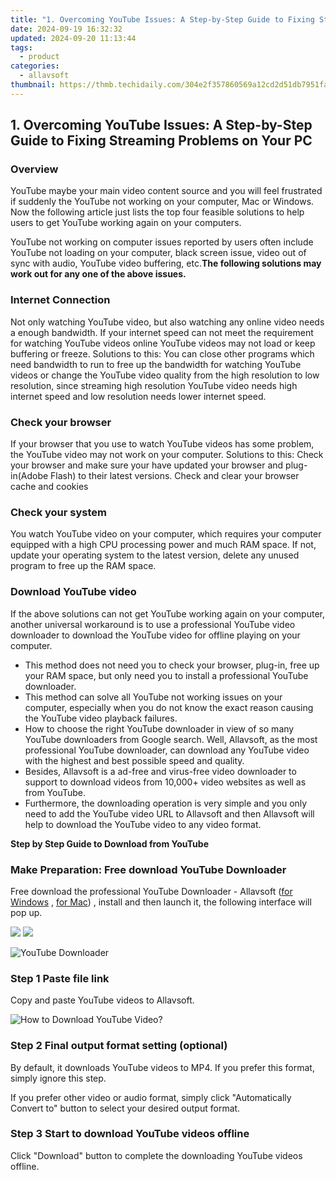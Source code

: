 ```yaml
---
title: "1. Overcoming YouTube Issues: A Step-by-Step Guide to Fixing Streaming Problems on Your PC"
date: 2024-09-19 16:32:32
updated: 2024-09-20 11:13:44
tags:
  - product
categories:
  - allavsoft
thumbnail: https://thmb.techidaily.com/304e2f357860569a12cd2d51db7951faca7194234bf8cf17b2b3fe018f5794d5.jpg
---
```


## 1. Overcoming YouTube Issues: A Step-by-Step Guide to Fixing Streaming Problems on Your PC

### Overview

YouTube maybe your main video content source and you will feel frustrated if suddenly the YouTube not working on your computer, Mac or Windows. Now the following article just lists the top four feasible solutions to help users to get YouTube working again on your computers.

YouTube not working on computer issues reported by users often include YouTube not loading on your computer, black screen issue, video out of sync with audio, YouTube video buffering, etc.**The following solutions may work out for any one of the above issues.**

### Internet Connection

Not only watching YouTube video, but also watching any online video needs a enough bandwidth. If your internet speed can not meet the requirement for watching YouTube videos online YouTube videos may not load or keep buffering or freeze. Solutions to this: You can close other programs which need bandwidth to run to free up the bandwidth for watching YouTube videos or change the YouTube video quality from the high resolution to low resolution, since streaming high resolution YouTube video needs high internet speed and low resolution needs lower internet speed.

### Check your browser

If your browser that you use to watch YouTube videos has some problem, the YouTube video may not work on your computer. Solutions to this: Check your browser and make sure your have updated your browser and plug-in(Adobe Flash) to their latest versions. Check and clear your browser cache and cookies

### Check your system

You watch YouTube video on your computer, which requires your computer equipped with a high CPU processing power and much RAM space. If not, update your operating system to the latest version, delete any unused program to free up the RAM space.

### Download YouTube video

If the above solutions can not get YouTube working again on your computer, another universal workaround is to use a professional YouTube video downloader to download the YouTube video for offline playing on your computer.

* This method does not need you to check your browser, plug-in, free up your RAM space, but only need you to install a professional YouTube downloader.
* This method can solve all YouTube not working issues on your computer, especially when you do not know the exact reason causing the YouTube video playback failures.
* How to choose the right YouTube downloader in view of so many YouTube downloaders from Google search. Well, Allavsoft, as the most professional YouTube downloader, can download any YouTube video with the highest and best possible speed and quality.
* Besides, Allavsoft is a ad-free and virus-free video downloader to support to download videos from 10,000+ video websites as well as from YouTube.
* Furthermore, the downloading operation is very simple and you only need to add the YouTube video URL to Allavsoft and then Allavsoft will help to download the YouTube video to any video format.

**Step by Step Guide to Download from YouTube**

### Make Preparation: Free download YouTube Downloader

Free download the professional YouTube Downloader - Allavsoft ([for Windows](https://tools.techidaily.com/allavsoft/products/) , [for Mac](https://tools.techidaily.com/allavsoft/products/)) , install and then launch it, the following interface will pop up.

[![](https://www.allavsoft.com/how-to/../images/how-to/free-download-win.jpg)](https://tools.techidaily.com/allavsoft/products/) [![](https://www.allavsoft.com/how-to/../images/how-to/free-download-mac.jpg)](https://tools.techidaily.com/allavsoft/products/)

![YouTube Downloader](https://www.allavsoft.com/how-to/../images/allavsoft/screen-shot-600.jpg)

### Step 1 Paste file link

Copy and paste YouTube videos to Allavsoft.

![How to Download YouTube Video?](https://www.allavsoft.com/how-to/../images/how-to/download-rtmp-video/download-rtmp-video.jpg)

### Step 2 Final output format setting (optional)

By default, it downloads YouTube videos to MP4\. If you prefer this format, simply ignore this step.

If you prefer other video or audio format, simply click "Automatically Convert to" button to select your desired output format.

### Step 3 Start to download YouTube videos offline

Click "Download" button to complete the downloading YouTube videos offline.

<ins class="adsbygoogle"
     style="display:block"
     data-ad-format="autorelaxed"
     data-ad-client="ca-pub-7571918770474297"
     data-ad-slot="1223367746"></ins>



<ins class="adsbygoogle"
     style="display:block"
     data-ad-client="ca-pub-7571918770474297"
     data-ad-slot="8358498916"
     data-ad-format="auto"
     data-full-width-responsive="true"></ins>
